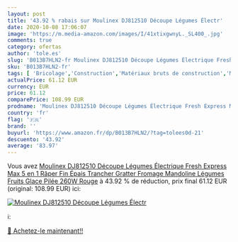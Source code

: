 ```yaml
---
layout: post
title: '43.92 % rabais sur Moulinex DJ812510 Découpe Légumes Électr'
date: 2020-10-08 17:06:07
image: 'https://m.media-amazon.com/images/I/41xtixgwnyL._SL400_.jpg'
comments: true
category: ofertas
author: 'tole.es'
slug: 'B013B7HLN2-fr Moulinex DJ812510 Découpe Légumes Électrique Fresh Express...'
sku: 'B013B7HLN2-fr'
tags: [ 'Bricolage','Construction','Matériaux bruts de construction','Matériel de construction', ]
actualPrice: 61.12 EUR
currency: EUR
price: 61.12
comparePrice: 108.99 EUR
prodname: 'Moulinex DJ812510 Découpe Légumes Électrique Fresh Express Max 5 en 1 Râper Fin Épais Trancher Gratter Fromage Mandoline Légumes Fruits Glace Pilée 260W Rouge'
country: 'fr'
flag: '🇫🇷'
brand: ''
buyurl: 'https://www.amazon.fr/dp/B013B7HLN2/?tag=tolees0d-21'
descuento: '43.92'
average: '83.97'
---
```


Vous avez [Moulinex DJ812510 Découpe Légumes Électrique Fresh Express Max 5 en 1 Râper Fin Épais Trancher Gratter Fromage Mandoline Légumes Fruits Glace Pilée 260W Rouge](https://www.amazon.fr/dp/B013B7HLN2/?tag=tolees0d-21)  à  43.92 % de réduction, prix final  61.12 EUR (original: 108.99 EUR) ici:

[![Moulinex DJ812510 Découpe Légumes Électr](https://m.media-amazon.com/images/I/41xtixgwnyL._SL400_.jpg)](https://www.amazon.fr/dp/B013B7HLN2/?tag=tolees0d-21)

ℹ️:


[🛒 Achetez-le maintenant!!](https://www.amazon.fr/dp/B013B7HLN2/?tag=tolees0d-21)
